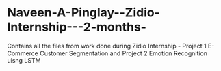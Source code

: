 # Naveen-A-Pinglay--Zidio-Internship---2-months-
Contains all the files from work done during Zidio Internship - Project 1 E- Commerce Customer Segmentation and Project 2 Emotion Recognition uisng LSTM
